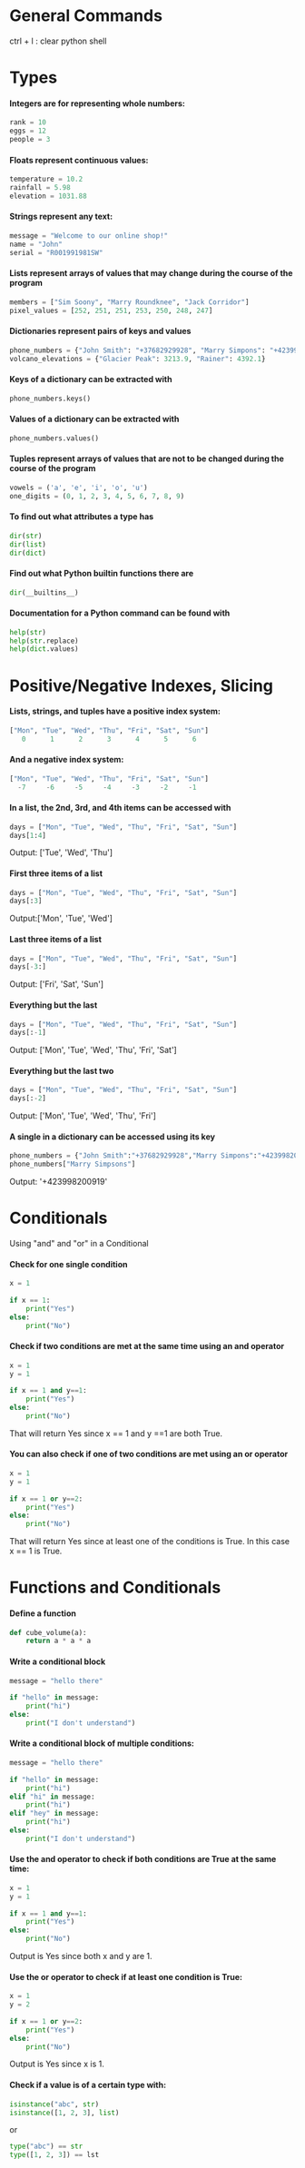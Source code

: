  # General Commands

 ctrl + l : clear python shell

# Types

#### Integers are for representing whole numbers:

```python
rank = 10
eggs = 12
people = 3
```
#### Floats represent continuous values:

```python
temperature = 10.2
rainfall = 5.98
elevation = 1031.88
```

#### Strings represent any text:

```python
message = "Welcome to our online shop!"
name = "John"
serial = "R001991981SW"
```

#### Lists represent arrays of values that may change during the course of the program

```python
members = ["Sim Soony", "Marry Roundknee", "Jack Corridor"]
pixel_values = [252, 251, 251, 253, 250, 248, 247]
```

#### Dictionaries represent pairs of keys and values

```python
phone_numbers = {"John Smith": "+37682929928", "Marry Simpons": "+423998200919"}
volcano_elevations = {"Glacier Peak": 3213.9, "Rainer": 4392.1}
```

#### Keys of a dictionary can be extracted with

```python
phone_numbers.keys()
```

#### Values of a dictionary can be extracted with

```python
phone_numbers.values()
```

#### Tuples represent arrays of values that are not to be changed during the course of the program

```python
vowels = ('a', 'e', 'i', 'o', 'u')
one_digits = (0, 1, 2, 3, 4, 5, 6, 7, 8, 9)
```
#### To find out what attributes a type has

```python
dir(str)
dir(list)
dir(dict)
```

#### Find out what Python builtin functions there are

```python
dir(__builtins__)
```

#### Documentation for a Python command can be found with

```python
help(str)
help(str.replace)
help(dict.values)
```

# Positive/Negative Indexes, Slicing

#### Lists, strings, and tuples have a positive index system:

```python
["Mon", "Tue", "Wed", "Thu", "Fri", "Sat", "Sun"]
   0      1      2      3      4      5      6
```

#### And a negative index system:

```python
["Mon", "Tue", "Wed", "Thu", "Fri", "Sat", "Sun"]
  -7     -6     -5     -4     -3     -2     -1
```

#### In a list, the 2nd, 3rd, and 4th items can be accessed with

```python
days = ["Mon", "Tue", "Wed", "Thu", "Fri", "Sat", "Sun"]
days[1:4]
```
Output: ['Tue', 'Wed', 'Thu']

#### First three items of a list

```python
days = ["Mon", "Tue", "Wed", "Thu", "Fri", "Sat", "Sun"]
days[:3]
```
Output:['Mon', 'Tue', 'Wed'] 

#### Last three items of a list

```python
days = ["Mon", "Tue", "Wed", "Thu", "Fri", "Sat", "Sun"]
days[-3:]
```
Output: ['Fri', 'Sat', 'Sun']

#### Everything but the last

```python
days = ["Mon", "Tue", "Wed", "Thu", "Fri", "Sat", "Sun"]
days[:-1] 
```
Output: ['Mon', 'Tue', 'Wed', 'Thu', 'Fri', 'Sat'] 

#### Everything but the last two

```python
days = ["Mon", "Tue", "Wed", "Thu", "Fri", "Sat", "Sun"]
days[:-2]
```
Output: ['Mon', 'Tue', 'Wed', 'Thu', 'Fri'] 

#### A single in a dictionary can be accessed using its key

```python
phone_numbers = {"John Smith":"+37682929928","Marry Simpons":"+423998200919"}
phone_numbers["Marry Simpsons"]
```
Output: '+423998200919'


# Conditionals

Using "and" and "or" in a Conditional

#### Check for one single condition

```python
x = 1
 
if x == 1:
    print("Yes")
else:
    print("No")
```
#### Check if two conditions are met at the same time using an and operator

```python
x = 1
y = 1
 
if x == 1 and y==1:
    print("Yes")
else:
    print("No")
```
That will return Yes since x == 1 and y ==1 are both True.

#### You can also check if one of two conditions are met using an or operator

```python
x = 1
y = 1
 
if x == 1 or y==2:
    print("Yes")
else:
    print("No")
```
That will return Yes since at least one of the conditions is True. In this case x == 1 is True.

# Functions and Conditionals

#### Define a function

```python
def cube_volume(a):
    return a * a * a
```

#### Write a conditional block

```python
message = "hello there"
 
if "hello" in message:
    print("hi")
else:
    print("I don't understand")
```

#### Write a conditional block of multiple conditions:

```python
message = "hello there"
 
if "hello" in message:
    print("hi")
elif "hi" in message:
    print("hi")
elif "hey" in message:
    print("hi")
else:
    print("I don't understand")
```

#### Use the and operator to check if both conditions are True at the same time:

```python
x = 1
y = 1
 
if x == 1 and y==1:
    print("Yes")
else:
    print("No")
```
Output is Yes since both x and y are 1.

#### Use the or operator to check if at least one condition is True:

```python
x = 1
y = 2
 
if x == 1 or y==2:
    print("Yes")
else:
    print("No")
```
Output is Yes since x is 1.

#### Check if a value is of a certain type with:

```python
isinstance("abc", str)
isinstance([1, 2, 3], list)
```
or
```python
type("abc") == str
type([1, 2, 3]) == lst
```
